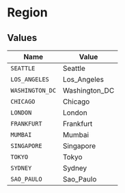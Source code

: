 # Region


## Values

| Name            | Value           |
| --------------- | --------------- |
| `SEATTLE`       | Seattle         |
| `LOS_ANGELES`   | Los_Angeles     |
| `WASHINGTON_DC` | Washington_DC   |
| `CHICAGO`       | Chicago         |
| `LONDON`        | London          |
| `FRANKFURT`     | Frankfurt       |
| `MUMBAI`        | Mumbai          |
| `SINGAPORE`     | Singapore       |
| `TOKYO`         | Tokyo           |
| `SYDNEY`        | Sydney          |
| `SAO_PAULO`     | Sao_Paulo       |